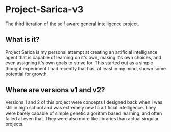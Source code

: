 # Project-Sarica-v3
The third iteration of the self aware general intelligence project.

## What is it?
Project Sarica is my personal attempt at creating an artificial intelligance agent that is capable of learning on it's own, making it's own choices, and even assigning it's own goals to strive for. This started out as a simple thought experiment I had recently that has, at least in my mind, shown some potential for growth.

## Where are versions v1 and v2?
Versions 1 and 2 of this project were concepts I designed back when I was still in high school and was extremely new to artificial intelligence. They were barely capable of simple genetic algorithm based learning, and often failed at even that. They were also more like libraries than actual singular projects.
